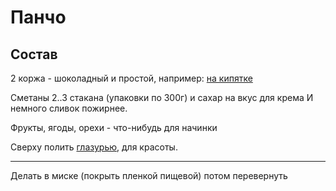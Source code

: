 # Панчо

## Состав

2 коржа - шоколадный и простой, например: [на кипятке](../%D0%A8%D0%BE%D0%BA%D0%BE%D0%BB%D0%B0%D0%B4%20%D0%BD%D0%B0%20%D0%BA%D0%B8%D0%BF%D1%8F%D1%82%D0%BA%D0%B5/)

Сметаны 2..3 стакана (упаковки по 300г) и сахар на вкус для крема
И немного сливок пожирнее.

Фрукты, ягоды, орехи - что-нибудь для начинки

Сверху полить [глазурью](), для красоты.

---

Делать в миске (покрыть пленкой пищевой) потом перевернуть
